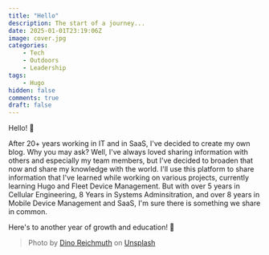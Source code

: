 ```yaml
---
title: "Hello"
description: The start of a journey...
date: 2025-01-01T23:19:06Z
image: cover.jpg
categories:
    - Tech
    - Outdoors
    - Leadership
tags:
    - Hugo
hidden: false
comments: true
draft: false
---
```


Hello! 👋

After 20+ years working in IT and in SaaS, I've decided to create my own blog. Why you may ask? Well, I've always loved sharing information with others and especially my team members, but I've decided to broaden that now and share my knowledge with the world. I'll use this platform to share information that I've learned while working on various projects, currently learning Hugo and Fleet Device Management. But with over 5 years in Cellular Engineering, 8 Years in Systems Adminsitration, and over 8 years in Mobile Device Management and SaaS, I'm sure there is something we share in common. 

Here's to another year of growth and education! 🍻

> Photo by [Dino Reichmuth](https://unsplash.com/@dinoreichmuth?utm_content=creditCopyText&utm_medium=referral&utm_source=unsplash) on [Unsplash](https://unsplash.com/photos/yellow-volkswagen-van-on-road-A5rCN8626Ck?utm_content=creditCopyText&utm_medium=referral&utm_source=unsplash)

